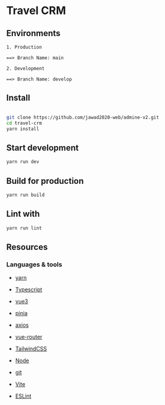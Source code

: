 # Travel CRM

## Environments

```
1. Production

==> Branch Name: main

2. Development

==> Branch Name: develop

```

## Install

```sh

git clone https://github.com/jawad2020-web/admine-v2.git
cd travel-crm
yarn install
```

## Start development

```sh
yarn run dev
```

## Build for production

```sh
yarn run build
```

## Lint with

```sh
yarn run lint
```

## Resources

### Languages & tools

- [yarn](https://www.yarnpkg.com/)

- [Typescript](https://www.typescriptlang.org/)

- [vue3](https://vuejs.org/)

- [pinia](https://pinia.vuejs.org/)

- [axios](https://axios-http.com/docs/intro)

- [vue-router](https://router.vuejs.org/)

- [TailwindCSS](https://tailwindcss.com/)

- [Node](http://nodejs.org/)

- [git](https://git-scm.com/)

- [Vite](https://vitejs.dev/)

- [ESLint](https://eslint.org/)
